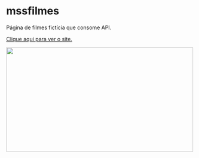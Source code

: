 # mssfilmes
Página de filmes fictícia que consome API.

<a href="https://mssdesign.github.io/login-page/" target="_blank">Clique aqui para ver o site.</a>

<img src="https://github.com/mssdesign/portifolios/blob/main/portifolio_vs1/src/Assets/WebSitesPreview/SuperFilms.png?raw=true" target='_blank' width="500" height="280">
